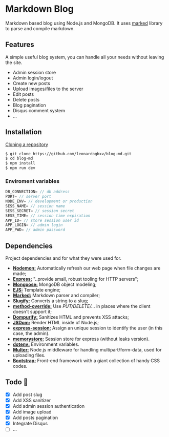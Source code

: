 # Markdown Blog

Markdown based blog using Node.js and MongoDB. It uses [marked](http://https://github.com/markedjs/marked "marked") library to parse and compile markdown.

## Features

A simple useful blog system, you can handle all your needs without leaving the site.

- Admin session store
- Admin login/logout
- Create new posts
- Upload images/files to the server
- Edit posts
- Delete posts
- Blog pagination
- Disqus comment system
- ...

## Installation

[Cloning a repository](https://docs.github.com/en/github/creating-cloning-and-archiving-repositories/cloning-a-repository)
```bash
$ git clone https://github.com/leonardogbxv/blog-md.git
$ cd blog-md
$ npm install
$ npm run dev
```

### Enviroment variables
```js
DB_CONNECTION= // db address
PORT= // server port
NODE_ENV= // development or production
SESS_NAME= // session name
SESS_SECRET= // session secret
SESS_TIME= // session time expiration
APP_ID= // store session user id
APP_LOGIN= // admin login
APP_PWD= // admin password
```

## Dependencies

Project dependencies and for what they were used for.

- [**Nodemon:**](https://github.com/remy/nodemon "**Nodemon:**") Automatically refresh our web page when file changes are made;
- [**Express:**](https://github.com/expressjs/express "**Express:**") "..provide small, robust tooling for HTTP servers";
- [**Mongoose:**](https://github.com/Automattic/mongoose "**Mongoose:**") MongoDB object modeling;
- [**EJS:**](https://github.com/mde/ejs "** EJS:**") Template engine;
- [**Marked:**](https://github.com/markedjs/marked "**Marked:**") Markdown parser and compiler;
- [**Slugify:**](https://www.npmjs.com/package/slugify "**Slugify:**") Converts a string to a slug;
- [**method-override:**](https://github.com/expressjs/method-override "**method-override:**") Use _PUT/DELETE/..._ in places where the client doesn't support it;
- [**Dompurify:**](https://github.com/cure53/DOMPurify "**Dompurify:**") Sanitizes HTML and prevents XSS attacks;
- [**JSDom:**](https://github.com/jsdom/jsdom "**JSDom:**") Render HTML inside of Node.js;
- [**express-session:**](https://www.npmjs.com/package/express-session "**express-session:**") Assign an unique session to identify the user (in this case, the admin).
- [**memorystore:**](https://www.npmjs.com/package/memorystore "**memorystore:**") Session store for express (without leaks version).
- [**dotenv:**](https://www.npmjs.com/package/dotenv "**dotenv:**") Environment variables.
- [**Multer:**](https://www.npmjs.com/package/multer "**Multer:**") Node.js middleware for handling multipart/form-data, used for uploading files.
- [**Bootstrap:**](https://getbootstrap.com/docs/4.5/getting-started/introduction/ "**Bootstrap:**") Front-end framework with a giant collection of handy CSS codes.



## Todo 📝

- [x] Add post slug
- [x] Add XSS sanitizer
- [x] Add admin session authentication
- [x] Add image upload
- [x] Add posts pagination
- [x] Integrate Disqus
- [ ] ...